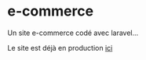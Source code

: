 # e-commerce
Un site e-commerce codé avec laravel...

Le site est déjà en production <a href="http://mon-tshirt.42web.io">ici</a>
